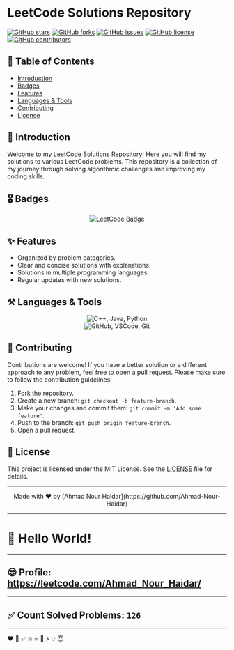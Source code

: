 # LeetCode Solutions Repository

[![GitHub stars](https://img.shields.io/github/stars/Ahmad-Nour-Haidar/leetcode-solutions?color=yellow)](https://github.com/Ahmad-Nour-Haidar/leetcode-solutions/stargazers)
[![GitHub forks](https://img.shields.io/github/forks/Ahmad-Nour-Haidar/leetcode-solutions?color=blue)](https://github.com/Ahmad-Nour-Haidar/leetcode-solutions/network)
[![GitHub issues](https://img.shields.io/github/issues/Ahmad-Nour-Haidar/leetcode-solutions)](https://github.com/Ahmad-Nour-Haidar/leetcode-solutions/issues)
[![GitHub license](https://img.shields.io/github/license/Ahmad-Nour-Haidar/leetcode-solutions)](https://github.com/Ahmad-Nour-Haidar/leetcode-solutions/blob/main/LICENSE)
[![GitHub contributors](https://img.shields.io/github/contributors/Ahmad-Nour-Haidar/leetcode-solutions)](https://github.com/Ahmad-Nour-Haidar/leetcode-solutions/graphs/contributors)

## 📜 Table of Contents

- [Introduction](#-introduction)
- [Badges](#-badges)
- [Features](#-features)
- [Languages & Tools](#-languages--tools)
- [Contributing](#-contributing)
- [License](#-license)

## 🚀 Introduction

Welcome to my LeetCode Solutions Repository! Here you will find my solutions to various LeetCode problems. This repository is a collection of my journey through solving algorithmic challenges and improving my coding skills.

## 🎖️ Badges

<div align="center">
    <img src="https://leetcode-badge-showcase.vercel.app/api/badge?username=Ahmad_Nour_Haidar&theme=light&border=true&width=200&height=200" alt="LeetCode Badge" />
</div>

## ✨ Features

- Organized by problem categories.
- Clear and concise solutions with explanations.
- Solutions in multiple programming languages.
- Regular updates with new solutions.

## ⚒️ Languages & Tools

<div style="text-align: center;">
    <img src="https://skillicons.dev/icons?i=cpp" alt="C++, Java, Python" style="display: inline-block;"/>
    <br/>
    <img src="https://skillicons.dev/icons?i=github,vscode,git" alt="GitHub, VSCode, Git" style="display: inline-block;"/>
</div>

## 🤝 Contributing

Contributions are welcome! If you have a better solution or a different approach to any problem, feel free to open a pull request. Please make sure to follow the contribution guidelines:

1. Fork the repository.
2. Create a new branch: `git checkout -b feature-branch`.
3. Make your changes and commit them: `git commit -m 'Add some feature'`.
4. Push to the branch: `git push origin feature-branch`.
5. Open a pull request.

## 📄 License

This project is licensed under the MIT License. See the [LICENSE](LICENSE) file for details.

---

<p align="center">
    Made with ❤️ by [Ahmad Nour Haidar](https://github.com/Ahmad-Nour-Haidar)
</p>









---
# 👋 Hello World!

---
## 😎 Profile: https://leetcode.com/Ahmad_Nour_Haidar/

---
## ✅ Count Solved Problems: ```126```

---
❤
👋
‍✅
🔥
⭐
🌟
⚡
💡
😇
